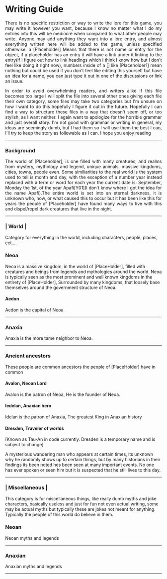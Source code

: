 
<h1 align="left"> Writing Guide</h1>

<p align="justify">There is no specific restriction or way to write the lore for this game, you may write it however you want, because I know no matter what I do my entries into this will be mediocre when compared to what other people may write. Anyone may add anything they want into a lore entry, and almost everything written here will be added to the game, unless specified otherwise. a [Placeholder] Means that there is not name or entry for the object, if a placeholder has an entry it will have a link under it linking to the entry(if I figure out how to link headings which I think I know how but I don't feel like doing it right now), numbers inside of a [] like [Placeholder1] mean nothing but could be used if you don't feel like editing this yourself but have an idea for a name, you can just type it out in one of the discussions or link an issue.</p> 

<p align="justify">In order to avoid overwhelming readers, and writers alike if this file becomes too large I will split the file into several other ones giving each file their own category, some files may take two categories but I'm unsure on how I want to do this hopefully I figure it out in the future. Hopefully I can find a way to structure these files in a way that doesn't seem off, or too stylish, as I want neither. I again want to apologize for the horrible grammar and just overall story. I'm not good with grammar or writing in general, my ideas are seemingly dumb, but I had them so I will use them the best I can, I'll try to keep the story as followable as I can. I hope you enjoy reading </p>

---------------------------------------------------------------

<h3>Background</h3>

<p align="justify">The world of [Placeholder], is one filled with many creatures, and realms from mystery, mythology and legend, unique animals, massive kingdoms, cities, towns, people even. Some similiarities to the real world is the system used to tell is month and day, with the exception of a number year instead replaced with a term or word for each year the current date is: September, Monday the 1st, of the year Apafi[Y01](I don't know where I got the idea for the name Apafi).The entire world is set into an eternal darkness, it is unknown who, how, or what caused this to occur but it has been like this for years the people of [Placeholder] have found many ways to live with this and dispel/repel dark creatures that live in the night.</p>


---------------------------------------------------------------


<h3>| World |</h3>
<p>Category for everything in the world, including characters, people, places, ect....</p>



<h3> Neoa</h3>

<p>Neoa is a massive kingdom, in the world of [PlaceHolder], filled with creatures and beings from legends and mythologies around the world. Neoa is typically seen as the most prominent and well known kingdoms in the entirety of 
[PlaceHolder], Surrounded by many kingdoms, that loosely base themselves around the government structure of Neoa.</p>

<h4>Aedon</h4>

<p>Aedon is the capital of Neoa.        </p>


---------------------------------------------------------------
<h3> Anaxia</h3>

<p>Anaxia is the more tame neighbor to Neoa.</p>
 

---------------------------------------------------------------
<h3>Ancient ancestors</h3>

These people are common ancestors the people of [PlaceHolder] have in common

<h4> Avalon, Neoan Lord</h4>

Avalon is the patron of Neoa, He is the founder of Neoa. 

<h4> Iedelan, Anaxian hero</h4>

Idelan is the patron of Anaxia, The greatest King in Anaxian history

<h4>Dresden, Traveler of worlds</h4>

<p>[Known as Tau-An in code currently. Dresden is a temporary name and is subject to change]</p>
<p>A mysterious wandering man who appears at certain times, its unknown why he randomly shows up to certain things, but by many historians in their findings its been noted hes been seen at many important events. No one has ever spoken or seen him but it is suspected that he still lives to this day.</p>




---------------------------------------------------------------

<h3> | Miscellaneous |</h3>

This category is for miscellaneous things, like really dumb myths and joke characters, basically useless and just for fun not even actual writing, some may be actual myths but typically these are jokes not meant for anything. Typically the people of this world do believe in them.

<h3> Neoan</h3>

Neoan myths and legends




---------------------------------------------------------------
<h3> Anaxian</h3>

Anaxian myths and legends



---------------------------------------------------------------



